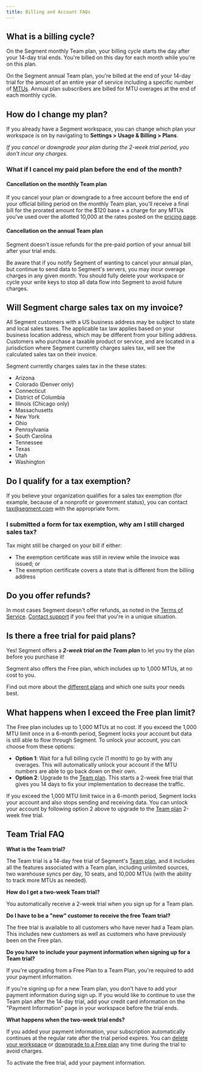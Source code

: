 ```yaml
---
title: Billing and Account FAQs
---
```


## What is a billing cycle?

On the Segment monthly Team plan, your billing cycle starts the day after your 14-day trial ends. You're billed on this day for each month while you're on this plan. 

On the Segment annual Team plan, you're billed at the end of your 14-day trial for the amount of an entire year of service including a specific number of [MTUs](/docs/guides/usage-and-billing/mtus-and-throughput#what-is-an-mtu). Annual plan subscribers are billed for MTU overages at the end of each monthly cycle.


## How do I change my plan?

If you already have a Segment workspace, you can change which plan your workspace is on by navigating to **Settings > Usage & Billing > Plans**.

_If you cancel or downgrade your plan during the 2-week trial period, you don't incur any charges._

### What if I cancel my paid plan before the end of the month?

#### Cancellation on the monthly Team plan

If you cancel your plan or downgrade to a free account before the end of your official billing period on the monthly Team plan, you'll receive a final bill for the prorated amount for the $120 base + a charge for any MTUs you've used over the allotted 10,000 at the rates posted on the [pricing page](https://segment.com/pricing).

#### Cancellation on the annual Team plan

Segment doesn't issue refunds for the pre-paid portion of your annual bill after your trial ends.

Be aware that if you notify Segment of wanting to cancel your annual plan, but continue to send data to Segment's servers, you may incur overage charges in any given month. You should fully delete your workspace or cycle your write keys to stop all data flow into Segment to avoid future charges.


## Will Segment charge sales tax on my invoice?

All Segment customers with a US business address may be subject to state and local sales taxes. The applicable tax law applies based on your business location address, which may be different from your billing address. Customers who purchase a taxable product or service, and are located in a jurisdiction where Segment currently charges sales tax, will see the calculated sales tax on their invoice.

Segment currently charges sales tax in the these states:

- Arizona
- Colorado (Denver only)
- Connecticut
- District of Columbia
- Illinois (Chicago only)
- Massachusetts
- New York
- Ohio
- Pennsylvania
- South Carolina
- Tennessee
- Texas
- Utah
- Washington

## Do I qualify for a tax exemption?

If you believe your organization qualifies for a sales tax exemption (for example, because of a nonprofit or government status), you can contact [tax@segment.com](mailto:tax@segment.com) with the appropriate form.

### I submitted a form for tax exemption, why am I still charged sales tax?

Tax might still be charged on your bill if either:

- The exemption certificate was still in review while the invoice was issued; or
- The exemption certificate covers a state that is different from the billing address


## Do you offer refunds?

In most cases Segment doesn't offer refunds, as noted in the [Terms of Service](https://segment.com/legal/terms/). [Contact support](https://segment.com/help/contact) if you feel that you're in a unique situation.

## Is there a free trial for paid plans?

Yes! Segment offers a _**2-week trial on the Team plan**_ to let you try the plan before you purchase it! 

Segment also offers the Free plan, which includes up to 1,000 MTUs, at no cost to you. 

Find out more about the [different plans](https://segment.com/pricing) and which one suits your needs best.  

## What happens when I exceed the Free plan limit?

The Free plan includes up to 1,000 MTUs at no cost. If you exceed the 1,000 MTU limit once in a 6-month period, Segment locks your account but data is still able to flow through Segment. To unlock your account, you can choose from these options:
* **Option 1**: Wait for a full billing cycle (1 month) to go by with any overages. This will automatically unlock your account if the MTU numbers are able to go back down on their own.
* **Option 2**: Upgrade to the [Team plan](https://segment.com/pricing/). This starts a 2-week free trial that gives you 14 days to fix your implementation to decrease the traffic.

If you exceed the 1,000 MTU limit twice in a 6-month period, Segment locks your account and also stops sending and receiving data. You can unlock your account by following option 2 above to upgrade to the [Team plan](https://segment.com/pricing/) 2-week free trial. 

## Team Trial FAQ

**What is the Team trial?**

The Team trial is a 14-day free trial of Segment's [Team plan](https://segment.com/pricing), and it includes all the features associated with a Team plan, including unlimited sources, two warehouse syncs per day, 10 seats, and 10,000 MTUs (with the ability to track more MTUs as needed).

**How do I get a two-week Team trial?**

You automatically receive a 2-week trial when you sign up for a Team plan. 

**Do I have to be a "new" customer to receive the free Team trial?**

The free trial is available to all customers who have never had a Team plan. This includes new customers as well as customers who have previously been on the Free plan. 

**Do you have to include your payment information when signing up for a Team trial?**

If you're upgrading from a Free Plan to a Team Plan, you're required to add your payment information. 

If you're signing up for a new Team plan, you don't have to add your payment information during sign up. If you would like to continue to use the Team plan after the 14-day trial, add your credit card information on the "Payment Information" page in your workspace before the trial ends. 

**What happens when the two-week trial ends?**

If you added your payment information, your subscription automatically continues at the regular rate after the trial period expires. You can [delete your workspace](/docs/guides/usage-and-billing/account-management/#how-do-i-delete-my-workspace-entirely) or [downgrade to a Free plan](#how-do-i-change-my-plan) any time during the trial to avoid charges.

To activate the free trial, add your payment information.
